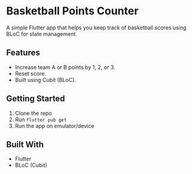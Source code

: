 # Basketball Points Counter

A simple Flutter app that helps you keep track of basketball scores using BLoC for state management.

## Features
- Increase team A or B points by 1, 2, or 3.
- Reset score.
- Built using Cubit (BLoC).


## Getting Started
1. Clone the repo
2. Run `flutter pub get`
3. Run the app on emulator/device

## Built With
- Flutter
- BLoC (Cubit)
